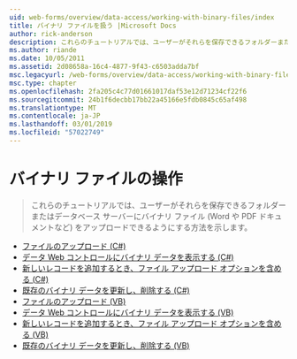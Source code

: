 ```yaml
---
uid: web-forms/overview/data-access/working-with-binary-files/index
title: バイナリ ファイルを扱う |Microsoft Docs
author: rick-anderson
description: これらのチュートリアルでは、ユーザーがそれらを保存できるフォルダーまたはデータベース サーバーにバイナリ ファイル (Word や PDF ドキュメントなど) をアップロードできるようにする方法を示します。
ms.author: riande
ms.date: 10/05/2011
ms.assetid: 2d08658a-16c4-4877-9f43-c6503adda7bf
msc.legacyurl: /web-forms/overview/data-access/working-with-binary-files
msc.type: chapter
ms.openlocfilehash: 2fa205c4c77d01661017daf53e12d71234cf22f6
ms.sourcegitcommit: 24b1f6decbb17bb22a45166e5fdb0845c65af498
ms.translationtype: MT
ms.contentlocale: ja-JP
ms.lasthandoff: 03/01/2019
ms.locfileid: "57022749"
---
```

<a name="working-with-binary-files"></a>バイナリ ファイルの操作
====================
> これらのチュートリアルでは、ユーザーがそれらを保存できるフォルダーまたはデータベース サーバーにバイナリ ファイル (Word や PDF ドキュメントなど) をアップロードできるようにする方法を示します。


- [ファイルのアップロード (C#)](uploading-files-cs.md)
- [データ Web コントロールにバイナリ データを表示する (C#)](displaying-binary-data-in-the-data-web-controls-cs.md)
- [新しいレコードを追加するとき、ファイル アップロード オプションを含める (C#)](including-a-file-upload-option-when-adding-a-new-record-cs.md)
- [既存のバイナリ データを更新し、削除する (C#)](updating-and-deleting-existing-binary-data-cs.md)
- [ファイルのアップロード (VB)](uploading-files-vb.md)
- [データ Web コントロールにバイナリ データを表示する (VB)](displaying-binary-data-in-the-data-web-controls-vb.md)
- [新しいレコードを追加するとき、ファイル アップロード オプションを含める (VB)](including-a-file-upload-option-when-adding-a-new-record-vb.md)
- [既存のバイナリ データを更新し、削除する (VB)](updating-and-deleting-existing-binary-data-vb.md)
